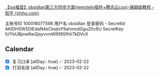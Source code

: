 
[【ios福音】obsidian第三方同步方案(remotely插件+腾讯云cos)-保姆级教程 - 知乎 (zhihu.com)](https://zhuanlan.zhihu.com/p/479961754)

主账号ID 100018077598 用户名 obsidian 登录密码 - 
SecretId AKIDHSWSDlEdaN4eCbqtoY9ahmndGgu20c6U
SecretKey IUYbUBjmeKwQjsyvvmW9f8SfhV7kDVcX

## Calendar
- [x] 复习口译 [allDay:: true] ✅ 2023-02-22
- [x] 打羽毛球 [allDay:: true] ✅ 2023-02-22